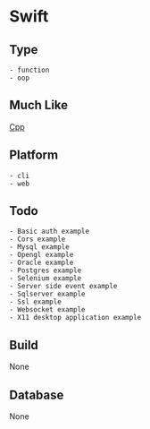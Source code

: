# Swift

## Type
	- function
	- oop
## Much Like
[Cpp](CPP.md)
## Platform
	- cli
	- web
## Todo
	- Basic auth example
	- Cors example
	- Mysql example
	- Opengl example
	- Oracle example
	- Postgres example
	- Selenium example
	- Server side event example
	- Sqlserver example
	- Ssl example
	- Websocket example
	- X11 desktop application example
## Build
None
## Database
None